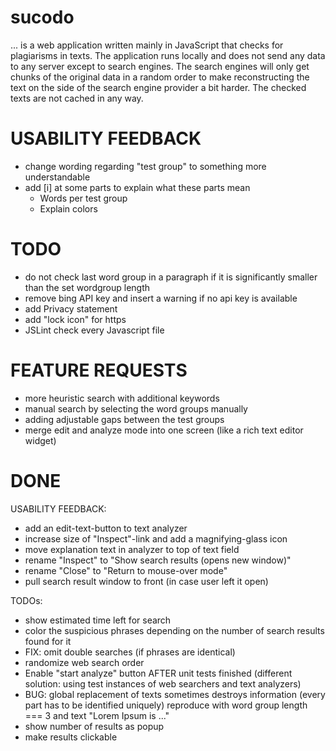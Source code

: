 sucodo
=======

... is a web application written mainly in JavaScript that checks for
plagiarisms in texts. The application runs locally and does not send
any data to any server except to search engines. The search engines will
only get chunks of the original data in a random order to make reconstructing
the text on the side of the search engine provider a bit harder.
The checked texts are not cached in any way.

USABILITY FEEDBACK
==================
* change wording regarding "test group" to something more understandable
* add [i] at some parts to explain what these parts mean
	* Words per test group
	* Explain colors

TODO
====
* do not check last word group in a paragraph if it is significantly smaller than the set wordgroup length 
* remove bing API key and insert a warning if no api key is available
* add Privacy statement
* add "lock icon" for https
* JSLint check every Javascript file

FEATURE REQUESTS
================
* more heuristic search with additional keywords
* manual search by selecting the word groups manually
* adding adjustable gaps between the test groups  
* merge edit and analyze mode into one screen (like a rich text editor widget)

DONE
====

USABILITY FEEDBACK:

* add an edit-text-button to text analyzer
* increase size of "Inspect"-link and add a magnifying-glass icon
* move explanation text in analyzer to top of text field
* rename "Inspect" to "Show search results (opens new window)"
* rename "Close" to "Return to mouse-over mode"
* pull search result window to front (in case user left it open)

TODOs:

* show estimated time left for search
* color the suspicious phrases depending on the number of search results found for it
* FIX: omit double searches (if phrases are identical)
* randomize web search order
* Enable "start analyze" button AFTER unit tests finished (different solution: using test instances of web searchers and text analyzers)
* BUG: global replacement of texts sometimes destroys information (every part has to be identified uniquely)
  reproduce with word group length === 3 and text
  "Lorem Ipsum is ..."
* show number of results as popup
* make results clickable